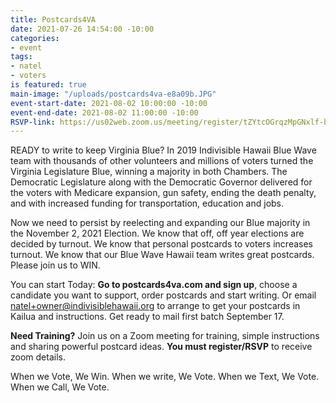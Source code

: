 ```yaml
---
title: Postcards4VA
date: 2021-07-26 14:54:00 -10:00
categories:
- event
tags:
- natel
- voters
is featured: true
main-image: "/uploads/postcards4va-e8a09b.JPG"
event-start-date: 2021-08-02 10:00:00 -10:00
event-end-date: 2021-08-02 11:00:00 -10:00
RSVP-link: https://us02web.zoom.us/meeting/register/tZYtcOGrqzMpGNxlf-b2fzURx60sLPUMKz4_
---
```


READY to write to keep Virginia Blue?  In 2019 Indivisible Hawaii Blue Wave team with thousands of other volunteers and millions of voters turned the Virginia Legislature Blue, winning a majority in both Chambers.  The Democratic Legislature along with the Democratic Governor delivered for the voters with Medicare expansion, gun safety, ending the death penalty, and with increased funding for transportation, education and jobs.

Now we need to persist by reelecting and expanding our Blue majority in the November 2, 2021 Election.  We know that off, off year elections are decided by turnout.  We know that personal postcards to voters increases turnout. We know that our Blue Wave Hawaii team writes great postcards. Please join us to WIN.

You can start Today:
**Go to postcards4va.com and sign up**, choose a candidate you want to support, order postcards and start writing.  Or email natel+owner@indivisiblehawaii.org to arrange to get your postcards in Kailua and instructions. Get ready to mail first batch September 17.

**Need Training?**
Join us on a Zoom meeting for training, simple instructions and sharing powerful postcard ideas.  **You must register/RSVP** to receive zoom details.

When we Vote, We Win. When we write, We Vote. When we Text, We Vote. When we Call, We Vote.